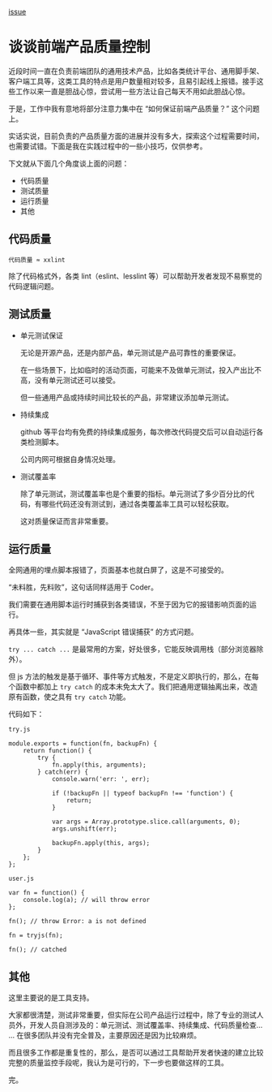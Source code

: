 [issue](https://github.com/hoperyy/blog/issues/41)

# 谈谈前端产品质量控制

近段时间一直在负责前端团队的通用技术产品，比如各类统计平台、通用脚手架、客户端工具等，这类工具的特点是用户数量相对较多，且易引起线上报错。接手这些工作以来一直是胆战心惊，尝试用一些方法让自己每天不用如此胆战心惊。

于是，工作中我有意地将部分注意力集中在 “如何保证前端产品质量？” 这个问题上。

实话实说，目前负责的产品质量方面的进展并没有多大，探索这个过程需要时间，也需要试错。下面是我在实践过程中的一些小技巧，仅供参考。

下文就从下面几个角度谈上面的问题：

+   代码质量
+   测试质量
+   运行质量
+   其他

## 代码质量

```
代码质量 ≈ xxlint
```

除了代码格式外，各类 lint（eslint、lesslint 等）可以帮助开发者发现不易察觉的代码逻辑问题。

## 测试质量

+   单元测试保证

    无论是开源产品，还是内部产品，单元测试是产品可靠性的重要保证。
    
    在一些场景下，比如临时的活动页面，可能来不及做单元测试，投入产出比不高，没有单元测试还可以接受。
    
    但一些通用产品或持续时间比较长的产品，非常建议添加单元测试。
    
+   持续集成

    github 等平台均有免费的持续集成服务，每次修改代码提交后可以自动运行各类检测脚本。
    
    公司内网可根据自身情况处理。
    
+   测试覆盖率

    除了单元测试，测试覆盖率也是个重要的指标。单元测试了多少百分比的代码，有哪些代码还没有测试到，通过各类覆盖率工具可以轻松获取。
    
    这对质量保证而言非常重要。
    
## 运行质量

全网通用的埋点脚本报错了，页面基本也就白屏了，这是不可接受的。

“未料胜，先料败”，这句话同样适用于 Coder。

我们需要在通用脚本运行时捕获到各类错误，不至于因为它的报错影响页面的运行。

再具体一些，其实就是 “JavaScript 错误捕获” 的方式问题。

`try ... catch ...` 是最常用的方案，好处很多，它能反映调用栈（部分浏览器除外）。

但 js 方法的触发是基于循环、事件等方式触发，不是定义即执行的，那么，在每个函数中都加上 `try catch` 的成本未免太大了。我们把通用逻辑抽离出来，改造原有函数，使之具有 `try catch` 功能。

代码如下：

`try.js`

```
module.exports = function(fn, backupFn) {
    return function() {
        try {
            fn.apply(this, arguments);
        } catch(err) {
            console.warn('err: ', err);

            if (!backupFn || typeof backupFn !== 'function') {
                return;
            }

            var args = Array.prototype.slice.call(arguments, 0);
            args.unshift(err);

            backupFn.apply(this, args);
        }
    };
};
```

`user.js`

```
var fn = function() {
    console.log(a); // will throw error
};

fn(); // throw Error: a is not defined

fn = tryjs(fn);

fn(); // catched
```

## 其他

这里主要说的是工具支持。

大家都很清楚，测试非常重要，但实际在公司产品运行过程中，除了专业的测试人员外，开发人员自测涉及的：单元测试、测试覆盖率、持续集成、代码质量检查... ... 在很多团队并没有完全普及，主要原因还是因为比较麻烦。

而且很多工作都是重复性的，那么，是否可以通过工具帮助开发者快速的建立比较完整的质量监控手段呢，我认为是可行的，下一步也要做这样的工具。

完。
